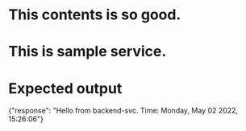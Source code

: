 # This contents is so good.

# This is sample service.

# Expected output

{"response": "Hello from backend-svc. Time: Monday, May 02 2022, 15:26:06"}